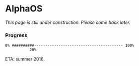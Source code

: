 # AlphaOS
*This page is still under construction. Please come back later.*
### Progress
    0% ##########---------------------------------------- 100%
               20%
ETA: summer 2016.
